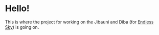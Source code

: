 # Hello!

This is where the project for working on the Jibauni and Diba (for [Endless Sky](https://github.com/endless-sky/endless-sky)) is going on.
